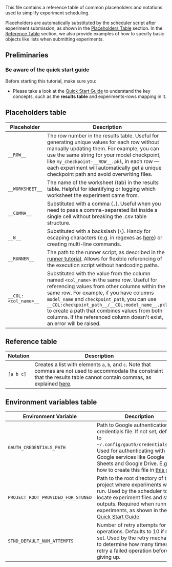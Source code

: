 This file contains a reference table of common placeholders and notations used to simplify experiment scheduling.

Placeholders are automatically substituted by the scheduler script after experiment submission, as shown in the [Placeholders Table](#placeholders-table) section.
In the [Reference Table](#reference-table) section, we also provide examples of how to specify basic objects like lists when submitting experiments.


## Preliminaries

### Be aware of the quick start guide

Before starting this tutorial, make sure you:

- Please take a look at the [Quick Start Guide](../quick_start_guide/QUICK_START_GUIDE.md) to understand the key concepts, such as the **results table** and experiments-rows mapping in it.

## Placeholders table

| Placeholder | Description |
| ------------ | ----------- |
| `__ROW__` | The row number in the results table. Useful for generating unique values for each row without manually updating them. For example, you can use the same string for your model checkpoint, like `my_checkpoint-__ROW__.pkl`, in each row — each experiment will automatically get a unique checkpoint path and avoid overwriting files. |
| `__WORKSHEET__` | The name of the worksheet (tab) in the results table. Helpful for identifying or logging which worksheet the experiment came from. |
| `__COMMA__`    | Substituted with a comma (`,`). Useful when you need to pass a comma-separated list inside a single cell without breaking the .csv table structure. |
| `__B__`        | Substituted with a backslash (`\`). Handy for escaping characters (e.g. in regexes as [here](../runner/RUNNER.md#take_last_dict)) or creating multi-line commands. |
| `__RUNNER__`   | The path to the runner script, as described in the [runner tutorial](../runner/RUNNER.md#prepare-results-table). Allows for flexible referencing of the execution script without hardcoding paths. |
| `__COL:<col_name>__` | Substituted with the value from the column named `<col_name>` in the same row. Useful for referencing values from other columns within the same row. For example, if you have columns `model_name` and `checkpoint_path`, you can use `__COL:checkpoint_path__/__COL:model_name__.pkl` to create a path that combines values from both columns. If the referenced column doesn't exist, an error will be raised. |

## Reference table

| Notation | Description |
|--------------------|-------------|
| `[a b c]` | Creates a list with elements `a`, `b`, and `c`. Note that commas are not used to accommodate the constraint that the results table cannot contain commas, as explained [here](../quick_start_guide/QUICK_START_GUIDE.md#prepare-results-table). |

## Environment variables table
| Environment Variable | Description |
|---------------------|-------------|
| `GAUTH_CREDENTIALS_PATH` | Path to Google authentication credentials file. If not set, defaults to `~/.config/gauth/credentials.json`. Used for authenticating with Google services like Google Sheets and Google Drive. E.g., see how to create this file in [this guide](../syncing/SYNC.md#prepare-service-account-for-google-sheets-and-docs). |
| `PROJECT_ROOT_PROVIDED_FOR_STUNED` | Path to the root directory of the project where experiments will be run. Used by the scheduler to locate experiment files and store outputs. Required when running experiments, as shown in the [Quick Start Guide](../quick_start_guide/QUICK_START_GUIDE.md#run-experiment). |
| `STND_DEFAULT_NUM_ATTEMPTS` | Number of retry attempts for failed operations. Defaults to 10 if not set. Used by the retry mechanism to determine how many times to retry a failed operation before giving up. |

